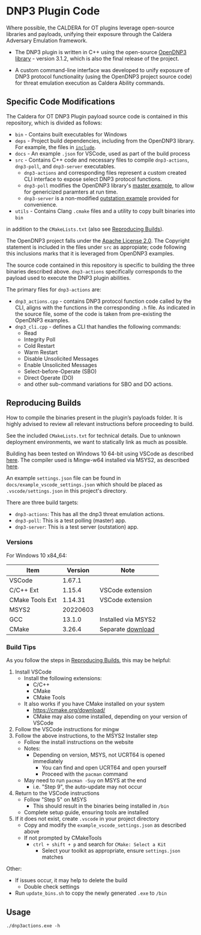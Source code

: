 # DNP3 Plugin Code

Where possible, the CALDERA for OT plugins leverage open-source libraries and payloads, unifying their exposure through the Caldera Adversary Emulation framework.

* The DNP3 plugin is written in C++ using the open-source [OpenDNP3 library](https://github.com/dnp3/opendnp3/tree/release/) - version 3.1.2, which is also the final release of the project.

* A custom command-line interface was developed to unify exposure of DNP3 protocol functionality (using the OpenDNP3 project source code) for threat emulation execution as Caldera Ability commands.

## Specific Code Modifications

The Caldera for OT DNP3 Plugin payload source code is contained in this repository, which is divided as follows:
* `bin`   - Contains built executables for Windows
* `deps`  - Project build dependencies, including from the OpenDNP3 library. For example, the files in [`include`](https://github.com/dnp3/opendnp3/tree/release/cpp/lib/include/opendnp3).
* `docs`  - An example `.json` for VSCode, used as part of the build process
* `src`   - Contains C++ code and necessary files to compile `dnp3-actions`, `dnp3-poll`, and `dnp3-server` executables.
    * `dnp3-actions` and corresponding files represent a custom created CLI interface to expose select DNP3 protocol functions.
    * `dnp3-poll` modifies the OpenDNP3 library's [master example](https://github.com/dnp3/opendnp3/blob/release/cpp/examples/master/main.cpp), to allow for genericized paramters at run time.
    * `dnp3-server` is a non-modified [outstation example](https://github.com/dnp3/opendnp3/blob/release/cpp/examples/outstation/main.cpp) provided for convenience.
* `utils` - Contains Clang `.cmake` files and a utility to copy built binaries into `bin`

in addition to the `CMakeLists.txt` (also see [Reproducing Builds](#reproducing-builds)).

The OpenDNP3 project falls under the [Apache License 2.0](https://github.com/dnp3/opendnp3/blob/release/LICENSE). The Copyright statement is included in the files under `src` as appropiate; code following this inclusions marks that it is leveraged from OpenDNP3 examples.

The source code contained in this repository is specific to building the three binaries described above. `dnp3-actions` specifically corresponds to the payload used to execute the DNP3 plugin abilities.

The primary files for `dnp3-actions` are:
* `dnp3_actions.cpp` - contains DNP3 protocol function code called by the CLI, aligns with the functions in the corresponding `.h` file. As indicated in the source file, some of the code is taken from pre-existing the OpenDNP3 examples.
* `dnp3_cli.cpp` - defines a CLI that handles the following commands:
    * Read
    * Integrity Poll
    * Cold Restart
    * Warm Restart
    * Disable Unsolicited Messages
    * Enable Unsolicited Messages
    * Select-before-Operate (SBO)
    * Direct Operate (DO)
    * and other sub-command variations for SBO and DO actions.

## **Reproducing Builds**

How to compile the binaries present in the plugin’s payloads folder.
It is highly advised to review all relevant instructions before proceeding to build.

See the included `CMakeLists.txt` for technical details.
Due to unknown deployment environments, we want to statically link as much as possible.

Building has been tested on Windows 10 64-bit using VSCode as described [here](https://code.visualstudio.com/docs/cpp/config-mingw).
The compiler used is Mingw-w64 installed via MSYS2, as described [here](https://www.msys2.org/).

An example `settings.json` file can be found in `docs/example_vscode_settings.json` which should
be placed as `.vscode/settings.json` in this project's directory.

There are three build targets:
- `dnp3-actions`: This has all the dnp3 threat emulation actions.
- `dnp3-poll`: This is a test polling (master) app.
- `dnp3-server`: This is a test server (outstation) app.

### Versions

For Windows 10 x84_64:

| Item              | Version   | Note                  |
|---------          |---------  |------                 |
| VSCode            | 1.67.1    |                       |
| C/C++ Ext         | 1.15.4    | VSCode extension      |
| CMake Tools Ext   | 1.14.31   | VSCode extension      |
| MSYS2             | 20220603  |                       |
| GCC               | 13.1.0    | Installed via MSYS2   |
| CMake             | 3.26.4    | Separate [download](https://cmake.org/download/)|

### Build Tips

As you follow the steps in [Reproducing Builds](#reproducing-builds), this may be helpful:

1. Install VSCode
    * Install the following extensions:
        * C/C++
        * CMake
        * CMake Tools
    * It also works if you have CMake installed on your system
        * https://cmake.org/download/
        * CMake may also come installed, depending on your version of VSCode
2. Follow the VSCode instructions for mingw
3. Follow the above instructions, to the MSYS2 Installer step
    * Follow the install instructions on the website
    * Notes:
        * Depending on version, MSYS, not UCRT64 is opened immediately
            * You can find and open UCRT64 and open yourself
            * Proceed with the `pacman` command
    * May need to run `pacman -Suy` on MSYS at the end
        *  i.e. "Step 9", the auto-update may not occur
4. Return to the VSCode instructions
    * Follow "Step 5" on MSYS
        * This should result in the binaries being installed in `/bin`
    * Complete setup guide, ensuring tools are installed
5. If it does not exist, create `.vscode` in your project directory
    * Copy and modify the `example_vscode_settings.json` as described above
    * If not prompted by CMakeTools
        * `ctrl + shift + p` and search for `CMake: Select a Kit`
            * Select your toolkit as appropriate, ensure `settings.json` matches

Other:
* If issues occur, it may help to delete the build
    * Double check settings
* Run `update_bins.sh` to copy the newly generated `.exe` to `/bin`

## Usage
`./dnp3actions.exe -h`
